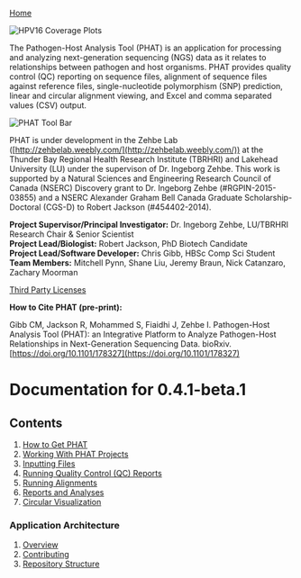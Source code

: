 [Home](https://chgibb.github.io/PHATDocs/)

![HPV16 Coverage Plots](https://chgibb.github.io//PHATDocs/docs/releases/0.1.0-beta.1/covHPV16white.png)

The Pathogen-Host Analysis Tool (PHAT) is an application for processing and analyzing next-generation sequencing (NGS) data as it relates to relationships between pathogen and host organisms. PHAT provides quality control (QC) reporting on sequence files, alignment of sequence files against reference files, single-nucleotide polymorphism (SNP) prediction, linear and circular alignment viewing, and Excel and comma separated values (CSV) output.

![PHAT Tool Bar](https://chgibb.github.io//PHATDocs/docs/releases/0.4.1-beta.1/PHATtoolbar.png)

PHAT is under development in the Zehbe Lab ([http://zehbelab.weebly.com/](http://zehbelab.weebly.com/)) at the Thunder Bay Regional Health Research Institute (TBRHRI) and Lakehead University (LU) under the supervison of Dr. Ingeborg Zehbe. This work is supported by a Natural Sciences and Engineering Research Council of Canada (NSERC) Discovery grant to Dr. Ingeborg Zehbe (#RGPIN-2015-03855) and a NSERC Alexander Graham Bell Canada Graduate Scholarship-Doctoral (CGS-D) to Robert Jackson (#454402-2014).

**Project Supervisor/Principal Investigator:** Dr. Ingeborg Zehbe, LU/TBRHRI Research Chair & Senior Scientist    
**Project Lead/Biologist:** Robert Jackson, PhD Biotech Candidate    
**Project Lead/Software Developer:** Chris Gibb, HBSc Comp Sci Student  
**Team Members:** Mitchell Pynn, Shane Liu, Jeremy Braun, Nick Catanzaro, Zachary Moorman

[Third Party Licenses](https://chgibb.github.io/PHATDocs/docs/releases/0.4.1-beta.1/thirdParty)

**How to Cite PHAT (pre-print):**

Gibb CM, Jackson R, Mohammed S, Fiaidhi J, Zehbe I. Pathogen-Host Analysis Tool (PHAT): an Integrative Platform to Analyze Pathogen-Host Relationships in Next-Generation Sequencing Data. bioRxiv. [https://doi.org/10.1101/178327](https://doi.org/10.1101/178327)

# Documentation for 0.4.1-beta.1
## Contents
1. [How to Get PHAT](https://chgibb.github.io/PHATDocs/docs/releases/0.4.1-beta.1/howToGetPHAT)
2. [Working With PHAT Projects](https://chgibb.github.io/PHATDocs/docs/releases/0.4.1-beta.1/projects)
3. [Inputting Files](https://chgibb.github.io/PHATDocs/docs/releases/0.4.1-beta.1/inputtingFiles)
4. [Running Quality Control (QC) Reports](https://chgibb.github.io/PHATDocs/docs/releases/0.4.1-beta.1/QCReports)
5. [Running Alignments](https://chgibb.github.io/PHATDocs/docs/releases/0.4.1-beta.1/runningAlignments)
6. [Reports and Analyses](https://chgibb.github.io/PHATDocs/docs/releases/0.4.1-beta.1/reportsAndAnalyses)
7. [Circular Visualization](https://chgibb.github.io/PHATDocs/docs/releases/0.4.1-beta.1/circularVisualization)

### Application Architecture
1. [Overview](https://chgibb.github.io/PHATDocs/docs/releases/0.4.1-beta.1/archOverview)
2. [Contributing](https://chgibb.github.io/PHATDocs/docs/releases/0.4.1-beta.1/contributingGuide)
3. [Repository Structure](https://chgibb.github.io/PHATDocs/docs/releases/0.4.1-beta.1/repoStructure)
